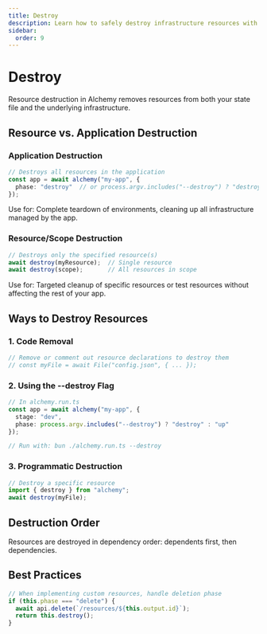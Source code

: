 ```yaml
---
title: Destroy
description: Learn how to safely destroy infrastructure resources with Alchemy. Master application teardown, targeted resource cleanup, and proper destruction order.
sidebar:
  order: 9
---
```

# Destroy

Resource destruction in Alchemy removes resources from both your state file and the underlying infrastructure.

## Resource vs. Application Destruction

### Application Destruction
```typescript
// Destroys all resources in the application
const app = await alchemy("my-app", {
  phase: "destroy"  // or process.argv.includes("--destroy") ? "destroy" : "up"
});
```
Use for: Complete teardown of environments, cleaning up all infrastructure managed by the app.

### Resource/Scope Destruction
```typescript
// Destroys only the specified resource(s)
await destroy(myResource);  // Single resource
await destroy(scope);       // All resources in scope
```
Use for: Targeted cleanup of specific resources or test resources without affecting the rest of your app.

## Ways to Destroy Resources

### 1. Code Removal

```typescript
// Remove or comment out resource declarations to destroy them
// const myFile = await File("config.json", { ... });
```

### 2. Using the --destroy Flag

```typescript
// In alchemy.run.ts
const app = await alchemy("my-app", {
  stage: "dev",
  phase: process.argv.includes("--destroy") ? "destroy" : "up"
});

// Run with: bun ./alchemy.run.ts --destroy
```

### 3. Programmatic Destruction

```typescript
// Destroy a specific resource
import { destroy } from "alchemy";
await destroy(myFile);
```

## Destruction Order

Resources are destroyed in dependency order: dependents first, then dependencies.

## Best Practices

```typescript
// When implementing custom resources, handle deletion phase
if (this.phase === "delete") {
  await api.delete(`/resources/${this.output.id}`);
  return this.destroy();
}
```
